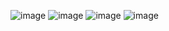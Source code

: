 ![image](https://github.com/Haknozer/yemeksiparis/assets/137529910/3dd30e1c-1943-4f22-9b9e-6742618bbe18)
![image](https://github.com/Haknozer/yemeksiparis/assets/137529910/a8e761d8-84de-4d8a-a061-c582235adbed)
![image](https://github.com/Haknozer/yemeksiparis/assets/137529910/c238a0a2-1756-4c12-9b6d-7f2fadb16d99)
![image](https://github.com/Haknozer/yemeksiparis/assets/137529910/737ea9b4-da3d-4810-9f6c-206b7fe2c209)
